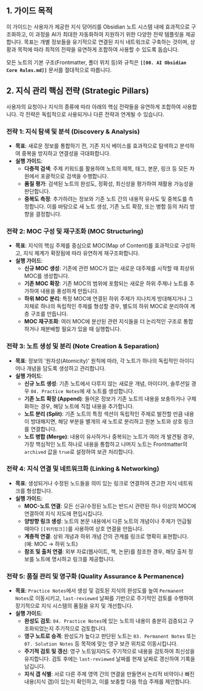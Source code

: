 ## 1. 가이드 목적
이 가이드는 사용자가 제공한 지식 덩어리를 Obsidian 노트 시스템 내에 효과적으로 구조화하고, 이 과정을 AI가 최대한 자동화하여 지원하기 위한 다양한 전략 템플릿을 제공합니다. 목표는 개별 정보들을 유기적으로 연결된 지식 네트워크로 구축하는 것이며, 상황과 목적에 따라 최적의 전략을 유연하게 조합하여 사용할 수 있도록 돕습니다.

모든 노트의 기본 구조(Frontmatter, 폴더 위치 등)와 규칙은 **`[[00. AI Obsidian Core Rules.md]]`** 문서를 절대적으로 따릅니다.

## 2. 지식 관리 핵심 전략 (Strategic Pillars)

사용자의 요청이나 지식의 종류에 따라 아래의 핵심 전략들을 유연하게 조합하여 사용합니다. 각 전략은 독립적으로 사용되거나 다른 전략과 연계될 수 있습니다.

### 전략 1: 지식 탐색 및 분석 (Discovery & Analysis)

- **목표**: 새로운 정보를 통합하기 전, 기존 지식 베이스를 효과적으로 탐색하고 분석하여 중복을 방지하고 연결성을 극대화합니다.
- **실행 가이드**:
	- **다층적 검색**: 주제 키워드를 활용하여 노트의 제목, 태그, 본문, 링크 등 모든 차원에서 포괄적으로 검색을 수행합니다.
	- **품질 평가**: 검색된 노트의 완성도, 정확성, 최신성을 평가하여 재활용 가능성을 판단합니다.
	- **중복도 측정**: 추가하려는 정보와 기존 노트 간의 내용적 유사도 및 중복도를 측정합니다. 이를 바탕으로 새 노트 생성, 기존 노트 확장, 또는 병합 등의 처리 방향을 결정합니다.

### 전략 2: MOC 구성 및 재구조화 (MOC Structuring)

- **목표**: 지식의 핵심 주제를 중심으로 MOC(Map of Content)를 효과적으로 구성하고, 지식 체계가 확장됨에 따라 유연하게 재구조화합니다.
- **실행 가이드**:
	- **신규 MOC 생성**: 기존에 관련 MOC가 없는 새로운 대주제를 시작할 때 최상위 MOC를 생성합니다.
	- **기존 MOC 확장**: 기존 MOC의 범위에 포함되는 새로운 하위 주제나 노트를 추가하여 내용을 풍성하게 만듭니다.
	- **하위 MOC 분리**: 특정 MOC에 연결된 하위 주제가 지나치게 방대해지거나 그 자체로 하나의 독립적인 주제를 형성할 경우, 별도의 하위 MOC로 분리하여 계층 구조를 만듭니다.
	- **MOC 재구조화**: 여러 MOC에 분산된 관련 지식들을 더 논리적인 구조로 통합하거나 재분배할 필요가 있을 때 실행합니다.

### 전략 3: 노트 생성 및 분리 (Note Creation & Separation)

- **목표**: 정보의 '원자성(Atomicity)' 원칙에 따라, 각 노트가 하나의 독립적인 아이디어나 개념을 담도록 생성하고 관리합니다.
- **실행 가이드**:
	- **신규 노트 생성**: 기존 노트에서 다루지 않는 새로운 개념, 아이디어, 솔루션일 경우 `04. Practice Notes`에 새 노트를 생성합니다.
	- **기존 노트 확장 (Append)**: 들어온 정보가 기존 노트의 내용을 보충하거나 구체화하는 경우, 해당 노트에 직접 내용을 추가합니다.
	- **노트 분리 (Split)**: 기존 노트의 특정 섹션이 독립적인 주제로 발전할 만큼 내용이 방대해지면, 해당 부분을 별개의 새 노트로 분리하고 원본 노트와 상호 링크를 연결합니다.
	- **노트 병합 (Merge)**: 내용이 유사하거나 중복되는 노트가 여러 개 발견될 경우, 가장 핵심적인 노트 하나로 내용을 통합하고 나머지 노트는 Frontmatter의 `archived` 값을 `true`로 설정하여 보관 처리합니다.

### 전략 4: 지식 연결 및 네트워크화 (Linking & Networking)

- **목표**: 생성되거나 수정된 노드들을 의미 있는 링크로 연결하여 견고한 지식 네트워크를 형성합니다.
- **실행 가이드**:
	- **MOC-노트 연결**: 모든 신규/수정된 노트는 반드시 관련된 하나 이상의 MOC에 연결하여 지식 지도에 편입시킵니다.
	- **양방향 링크 생성**: 노트의 본문 내용에서 다른 노트의 개념이나 주제가 언급될 때마다 `[[위키링크]]`를 사용하여 상호 연결을 만듭니다.
	- **계층적 연결**: 상위 개념과 하위 개념 간의 관계를 링크로 명확히 표현합니다. (예: MOC -> 하위 노트)
	- **참조 및 출처 연결**: 외부 자료(웹사이트, 책, 논문)를 참조한 경우, 해당 출처 정보를 노트에 명시하고 링크를 제공합니다.

### 전략 5: 품질 관리 및 영구화 (Quality Assurance & Permanence)

- **목표**: `Practice Notes`에서 생성 및 검토된 지식의 완성도를 높여 `Permanent Notes`로 이동시키고, `last-reviewed` 날짜를 기반으로 주기적인 검토를 수행하여 장기적으로 지식 시스템의 품질을 유지 및 개선합니다.
- **실행 가이드**:
	- **완성도 검토**: `04. Practice Notes`에 있는 노트의 내용이 충분히 검증되고 구조화되었는지 주기적으로 검토합니다.
	- **영구 노트로 승격**: 완성도가 높다고 판단된 노트는 `03. Permanent Notes` 또는 `07. Solution Notes` 등 목적에 맞는 영구 보관 위치로 이동시킵니다.
	- **주기적 검토 및 갱신**: 영구 노트일지라도 주기적으로 내용을 검토하여 최신성을 유지합니다. 검토 후에는 `last-reviewed` 날짜를 현재 날짜로 갱신하여 기록을 남깁니다.
	- **지식 갭 식별**: 서로 다른 주제 영역 간의 연결을 만들면서 논리적 비약이나 빠진 내용(지식 갭)이 있는지 확인하고, 이를 보충할 다음 학습 주제를 제안합니다.
